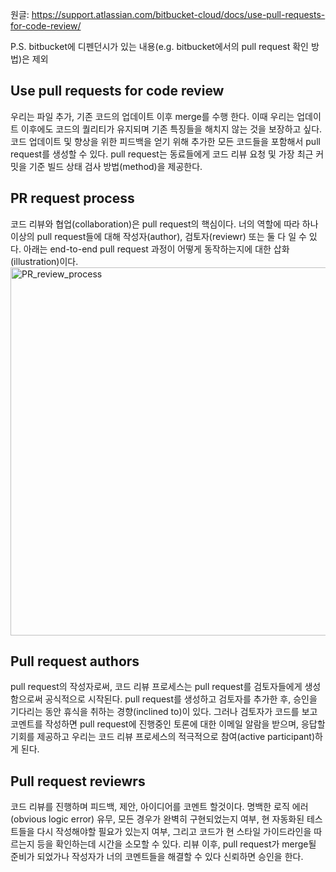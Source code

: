 원글: https://support.atlassian.com/bitbucket-cloud/docs/use-pull-requests-for-code-review/

P.S. bitbucket에 디펜던시가 있는 내용(e.g. bitbucket에서의 pull request 확인 방법)은 제외

## Use pull requests for code review
우리는 파일 추가, 기존 코드의 업데이트 이후 merge를 수행 한다. 이때 우리는 업데이트 이후에도 코드의 퀄리티가 유지되며 기존 특징들을 해치지 않는 것을 보장하고 싶다. 코드 업데이트 및 향상을 위한 피드백을 얻기 위해 추가한 모든 코드들을 포함해서 pull request를 생성할 수 있다. pull request는 동료들에게 코드 리뷰 요청 및 가장 최근 커밋을 기준 빌드 상태 검사 방법(method)을 제공한다.          


## PR request process
코드 리뷰와 협업(collaboration)은 pull request의 핵심이다. 너의 역할에 따라 하나 이상의 pull request들에 대해 작성자(author), 검토자(reviewr) 또는 둘 다 일 수 있다. 아래는 end-to-end pull request 과정이 어떻게 동작하는지에 대한 삽화(illustration)이다.            
<img width="589" alt="PR_review_process" src="https://user-images.githubusercontent.com/13589283/155733287-1612a764-165e-48b9-b121-e60440baeb99.png">
       
       
## Pull request authors
pull request의 작성자로써, 코드 리뷰 프로세스는 pull request를 검토자들에게 생성함으로써 공식적으로 시작된다. pull request를 생성하고 검토자를 추가한 후, 승인을 기다리는 동안 휴식을 취하는 경향(inclined to)이 있다. 그러나 검토자가 코드를 보고 코멘트를 작성하면 pull request에 진행중인 토론에 대한 이메일 알람을 받으며, 응답할 기회를 제공하고 우리는 코드 리뷰 프로세스의 적극적으로 참여(active participant)하게 된다.

## Pull request reviewrs 
코드 리뷰를 진행하며 피드백, 제안, 아이디어를 코멘트 할것이다. 명백한 로직 에러(obvious logic error) 유무, 모든 경우가 완벽히 구현되었는지 여부, 현 자동화된 테스트들을 다시 작성해야할 필요가 있는지 여부, 그리고 코드가 현 스타일 가이드라인을 따르는지 등을 확인하는데 시간을 소모할 수 있다. 리뷰 이후, pull request가 merge될 준비가 되었가나 작성자가 너의 코멘트들을 해결할 수 있다 신뢰하면 승인을 한다.
